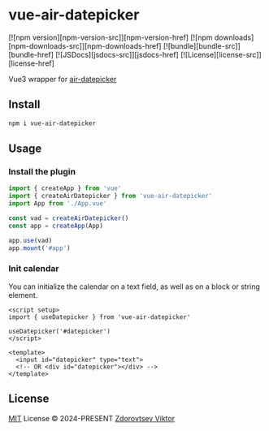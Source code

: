 # vue-air-datepicker

[![npm version][npm-version-src]][npm-version-href]
[![npm downloads][npm-downloads-src]][npm-downloads-href]
[![bundle][bundle-src]][bundle-href]
[![JSDocs][jsdocs-src]][jsdocs-href]
[![License][license-src]][license-href]

Vue3 wrapper for [air-datepicker](https://github.com/t1m0n/air-datepicker)

## Install

```bash
npm i vue-air-datepicker
```

## Usage

### Install the plugin

```ts
import { createApp } from 'vue'
import { createAirDatepicker } from 'vue-air-datepicker'
import App from './App.vue'

const vad = createAirDatepicker()
const app = createApp(App)

app.use(vad)
app.mount('#app')
```

### Init calendar

You can initialize the calendar on a text field, as well as on a block or string element.

```vue
<script setup>
import { useDatepicker } from 'vue-air-datepicker'

useDatepicker('#datepicker')
</script>

<template>
  <input id="datepicker" type="text">
  <!-- OR <div id="datepicker"></div> -->
</template>
```

## License

[MIT](./LICENSE) License © 2024-PRESENT [Zdorovtsev Viktor](https://github.com/blasdfaa)
